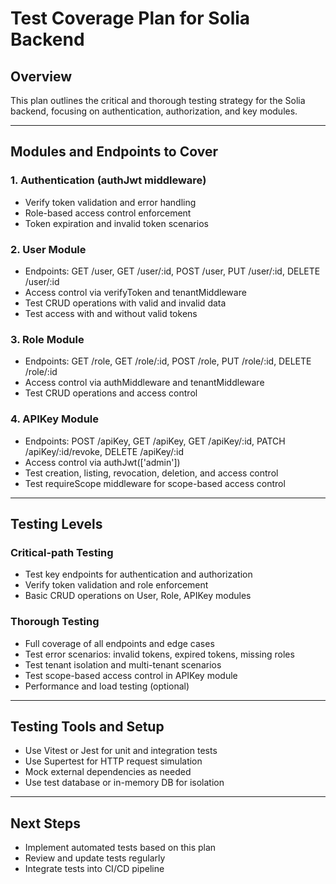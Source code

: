 # Test Coverage Plan for Solia Backend

## Overview
This plan outlines the critical and thorough testing strategy for the Solia backend, focusing on authentication, authorization, and key modules.

---

## Modules and Endpoints to Cover

### 1. Authentication (authJwt middleware)
- Verify token validation and error handling
- Role-based access control enforcement
- Token expiration and invalid token scenarios

### 2. User Module
- Endpoints: GET /user, GET /user/:id, POST /user, PUT /user/:id, DELETE /user/:id
- Access control via verifyToken and tenantMiddleware
- Test CRUD operations with valid and invalid data
- Test access with and without valid tokens

### 3. Role Module
- Endpoints: GET /role, GET /role/:id, POST /role, PUT /role/:id, DELETE /role/:id
- Access control via authMiddleware and tenantMiddleware
- Test CRUD operations and access control

### 4. APIKey Module
- Endpoints: POST /apiKey, GET /apiKey, GET /apiKey/:id, PATCH /apiKey/:id/revoke, DELETE /apiKey/:id
- Access control via authJwt(['admin'])
- Test creation, listing, revocation, deletion, and access control
- Test requireScope middleware for scope-based access control

---

## Testing Levels

### Critical-path Testing
- Test key endpoints for authentication and authorization
- Verify token validation and role enforcement
- Basic CRUD operations on User, Role, APIKey modules

### Thorough Testing
- Full coverage of all endpoints and edge cases
- Test error scenarios: invalid tokens, expired tokens, missing roles
- Test tenant isolation and multi-tenant scenarios
- Test scope-based access control in APIKey module
- Performance and load testing (optional)

---

## Testing Tools and Setup
- Use Vitest or Jest for unit and integration tests
- Use Supertest for HTTP request simulation
- Mock external dependencies as needed
- Use test database or in-memory DB for isolation

---

## Next Steps
- Implement automated tests based on this plan
- Review and update tests regularly
- Integrate tests into CI/CD pipeline
